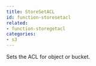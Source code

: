 ```yaml
---
title: StoreSetACL
id: function-storesetacl
related:
- function-storegetacl
categories:
- s3
---
```


Sets the ACL for object or bucket.
